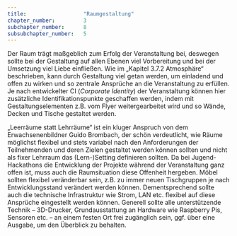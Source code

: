 ```yaml
---
title: 					"Raumgestaltung"
chapter_number: 		3
subchapter_number:		8
subsubchapter_number:	5
---
```


Der Raum trägt maßgeblich zum Erfolg der Veranstaltung bei, deswegen sollte bei der Gestaltung auf allen Ebenen viel Vorbereitung und bei der Umsetzung viel Liebe einfließen. Wie im „Kapitel 3.7.2 Atmosphäre“ beschrieben, kann durch Gestaltung viel getan werden, um einladend und offen zu wirken und so zentrale Ansprüche an die Veranstaltung zu erfüllen. Je nach entwickelter CI (*Corporate Identity*) der Veranstaltung können hier zusätzliche Identifikationspunkte geschaffen werden, indem mit Gestaltungselementen z.B. vom Flyer weitergearbeitet wird und so Wände, Decken und Tische gestaltet werden.

„Leerräume statt Lehrräume“ ist ein kluger Anspruch von dem Erwachsenenbildner Guido Brombach, der schön verdeutlicht, wie Räume möglichst flexibel und stets variabel nach den Anforderungen der Teilnehmenden und deren Zielen gestaltet werden können sollten und nicht als fixer Lehrraum das (Lern-)Setting definieren sollten. Da bei Jugend-Hackathons die Entwicklung der Projekte während der Veranstaltung ganz offen ist, muss auch die Raumsituation diese Offenheit hergeben. Möbel sollten flexibel veränderbar sein, z.B. zu immer neuen Tischgruppen je nach Entwicklungsstand verändert werden können. Dementsprechend sollte auch die technische Infrastruktur wie Strom, LAN etc. flexibel auf diese Ansprüche eingestellt werden können.
Generell sollte alle unterstützende Technik – 3D-Drucker, Grundausstattung an Hardware wie Raspberry Pis, Sensoren etc. – an einem festen Ort frei zugänglich sein, ggf. über eine Ausgabe, um den Überblick zu behalten.
